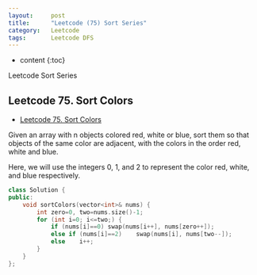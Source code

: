 ```yaml
---
layout:     post
title:      "Leetcode (75) Sort Series"
category:   Leetcode
tags:		Leetcode DFS
---
```


* content
{:toc}

Leetcode Sort Series

## Leetcode 75. Sort Colors

* [Leetcode 75. Sort Colors](https://leetcode.com/problems/sort-colors/#/description)

Given an array with n objects colored red, white or blue, sort them so that objects of the same color are adjacent, with the colors in the order red, white and blue.

Here, we will use the integers 0, 1, and 2 to represent the color red, white, and blue respectively.

```cpp
class Solution {
public:
    void sortColors(vector<int>& nums) {
        int zero=0, two=nums.size()-1;
        for (int i=0; i<=two;) {
            if (nums[i]==0) swap(nums[i++], nums[zero++]);
            else if (nums[i]==2)    swap(nums[i], nums[two--]);
            else    i++;
        }
    }
};
```